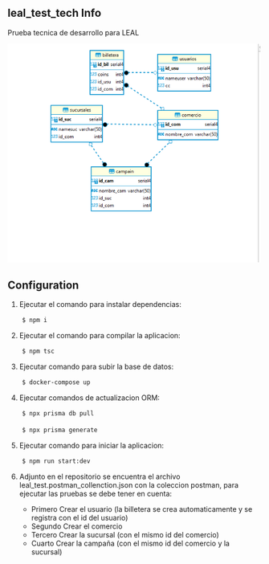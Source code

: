 ## leal_test_tech Info
Prueba tecnica de  desarrollo para LEAL


![Modelo Relacional de la base de datos](https://github.com/zafo351/leal_test_tech/blob/main/DBModel.png)


## Configuration 

1) Ejecutar el comando para instalar dependencias:
```bash
    $ npm i 
```
2) Ejecutar el comando para compilar la aplicacion:
```bash
    $ npm tsc 
```

3) Ejecutar comando para subir la base de datos:
```bash
    $ docker-compose up
```

4) Ejecutar comandos de actualizacion ORM:
```bash
    $ npx prisma db pull

    $ npx prisma generate 
```

5) Ejecutar comando para iniciar la aplicacion:
```bash
    $ npm run start:dev
```
6) Adjunto en el repositorio se encuentra el archivo leal_test.postman_collenction.json con la coleccion postman, para ejecutar las pruebas se debe tener en cuenta:

    - Primero Crear el usuario (la billetera se crea automaticamente y se registra con el id del usuario)
    - Segundo Crear el comercio
    - Tercero Crear la sucursal (con el mismo id del comercio)
    - Cuarto Crear la campaña (con el mismo id del comercio y la sucursal)